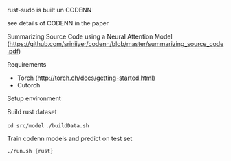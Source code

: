 rust-sudo is built un CODENN

see details of CODENN in the paper

Summarizing Source Code using a Neural Attention Model (https://github.com/sriniiyer/codenn/blob/master/summarizing_source_code.pdf)

Requirements

* Torch (http://torch.ch/docs/getting-started.html)
* Cutorch

Setup environment


Build rust dataset

`cd src/model`
`./buildData.sh`

Train codenn models and predict on test set

`./run.sh {rust}`